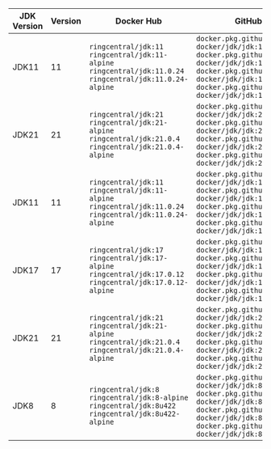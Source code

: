 | JDK Version | Version | Docker Hub | GitHub Package |
|-------------|------------|------------|----------------|
| JDK11 | 11 | `ringcentral/jdk:11` `ringcentral/jdk:11-alpine` `ringcentral/jdk:11.0.24` `ringcentral/jdk:11.0.24-alpine` | `docker.pkg.github.com/ringcentral-docker/jdk/jdk:11` `docker.pkg.github.com/ringcentral-docker/jdk/jdk:11-alpine` `docker.pkg.github.com/ringcentral-docker/jdk/jdk:11.0.24` `docker.pkg.github.com/ringcentral-docker/jdk/jdk:11.0.24-alpine` |
| JDK21 | 21 | `ringcentral/jdk:21` `ringcentral/jdk:21-alpine` `ringcentral/jdk:21.0.4` `ringcentral/jdk:21.0.4-alpine` | `docker.pkg.github.com/ringcentral-docker/jdk/jdk:21` `docker.pkg.github.com/ringcentral-docker/jdk/jdk:21-alpine` `docker.pkg.github.com/ringcentral-docker/jdk/jdk:21.0.4` `docker.pkg.github.com/ringcentral-docker/jdk/jdk:21.0.4-alpine` |
| JDK11 | 11 | `ringcentral/jdk:11` `ringcentral/jdk:11-alpine` `ringcentral/jdk:11.0.24` `ringcentral/jdk:11.0.24-alpine` | `docker.pkg.github.com/ringcentral-docker/jdk/jdk:11` `docker.pkg.github.com/ringcentral-docker/jdk/jdk:11-alpine` `docker.pkg.github.com/ringcentral-docker/jdk/jdk:11.0.24` `docker.pkg.github.com/ringcentral-docker/jdk/jdk:11.0.24-alpine` |
| JDK17 | 17 | `ringcentral/jdk:17` `ringcentral/jdk:17-alpine` `ringcentral/jdk:17.0.12` `ringcentral/jdk:17.0.12-alpine` | `docker.pkg.github.com/ringcentral-docker/jdk/jdk:17` `docker.pkg.github.com/ringcentral-docker/jdk/jdk:17-alpine` `docker.pkg.github.com/ringcentral-docker/jdk/jdk:17.0.12` `docker.pkg.github.com/ringcentral-docker/jdk/jdk:17.0.12-alpine` |
| JDK21 | 21 | `ringcentral/jdk:21` `ringcentral/jdk:21-alpine` `ringcentral/jdk:21.0.4` `ringcentral/jdk:21.0.4-alpine` | `docker.pkg.github.com/ringcentral-docker/jdk/jdk:21` `docker.pkg.github.com/ringcentral-docker/jdk/jdk:21-alpine` `docker.pkg.github.com/ringcentral-docker/jdk/jdk:21.0.4` `docker.pkg.github.com/ringcentral-docker/jdk/jdk:21.0.4-alpine` |
| JDK8 | 8 | `ringcentral/jdk:8` `ringcentral/jdk:8-alpine` `ringcentral/jdk:8u422` `ringcentral/jdk:8u422-alpine` | `docker.pkg.github.com/ringcentral-docker/jdk/jdk:8` `docker.pkg.github.com/ringcentral-docker/jdk/jdk:8-alpine` `docker.pkg.github.com/ringcentral-docker/jdk/jdk:8u422` `docker.pkg.github.com/ringcentral-docker/jdk/jdk:8u422-alpine` |
